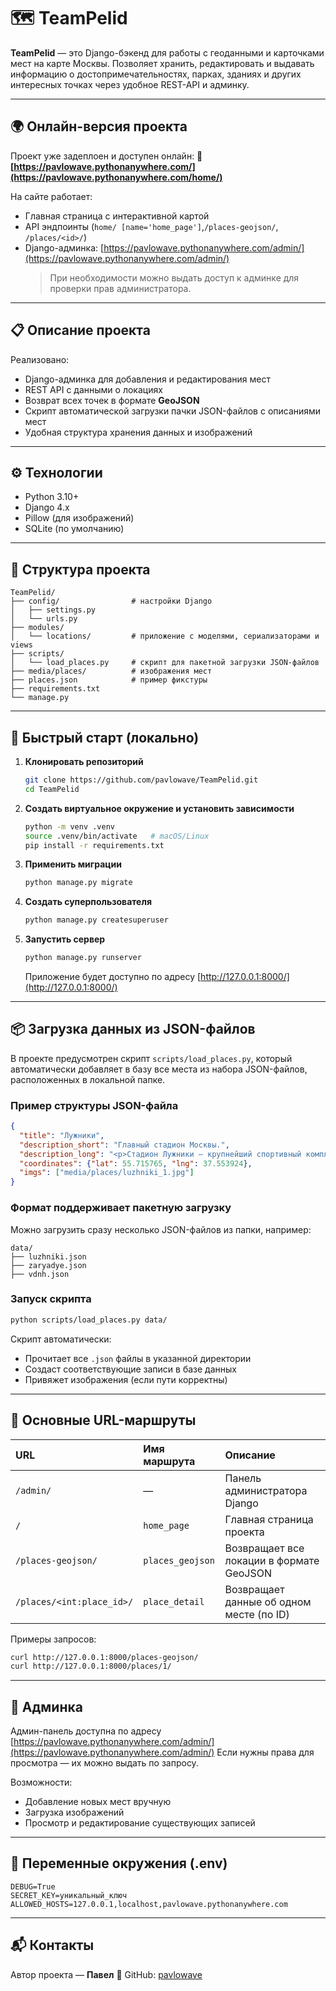# 🗺️ TeamPelid

**TeamPelid** — это Django-бэкенд для работы с геоданными и карточками мест на карте Москвы.
Позволяет хранить, редактировать и выдавать информацию о достопримечательностях, парках, зданиях и других интересных точках через удобное REST-API и админку.

---

## 🌍 Онлайн-версия проекта

Проект уже задеплоен и доступен онлайн:
🔗 **[https://pavlowave.pythonanywhere.com/](https://pavlowave.pythonanywhere.com/home/)**

На сайте работает:
- Главная страница с интерактивной картой
- API эндпоинты (`home/ [name='home_page']`,`/places-geojson/`, `/places/<id>/`)
- Django-админка: [https://pavlowave.pythonanywhere.com/admin/](https://pavlowave.pythonanywhere.com/admin/)
  > При необходимости можно выдать доступ к админке для проверки прав администратора.

---

## 📋 Описание проекта

Реализовано:
- Django-админка для добавления и редактирования мест
- REST API с данными о локациях
- Возврат всех точек в формате **GeoJSON**
- Скрипт автоматической загрузки пачки JSON-файлов с описаниями мест
- Удобная структура хранения данных и изображений

---

## ⚙️ Технологии

- Python 3.10+
- Django 4.x
- Pillow (для изображений)
- SQLite (по умолчанию)

---

## 📁 Структура проекта

```
TeamPelid/
├── config/                # настройки Django
│   ├── settings.py
│   └── urls.py
├── modules/
│   └── locations/         # приложение с моделями, сериализаторами и views
├── scripts/
│   └── load_places.py     # скрипт для пакетной загрузки JSON-файлов
├── media/places/          # изображения мест
├── places.json            # пример фикстуры
├── requirements.txt
└── manage.py
```

---

## 🧭 Быстрый старт (локально)

1. **Клонировать репозиторий**
   ```bash
   git clone https://github.com/pavlowave/TeamPelid.git
   cd TeamPelid
   ```

2. **Создать виртуальное окружение и установить зависимости**
   ```bash
   python -m venv .venv
   source .venv/bin/activate   # macOS/Linux
   pip install -r requirements.txt
   ```

3. **Применить миграции**
   ```bash
   python manage.py migrate
   ```

4. **Создать суперпользователя**
   ```bash
   python manage.py createsuperuser
   ```

5. **Запустить сервер**
   ```bash
   python manage.py runserver
   ```
   Приложение будет доступно по адресу [http://127.0.0.1:8000/](http://127.0.0.1:8000/)

---

## 📦 Загрузка данных из JSON-файлов

В проекте предусмотрен скрипт `scripts/load_places.py`, который автоматически добавляет в базу все места из набора JSON-файлов, расположенных в локальной папке.

### Пример структуры JSON-файла
```json
{
  "title": "Лужники",
  "description_short": "Главный стадион Москвы.",
  "description_long": "<p>Стадион Лужники — крупнейший спортивный комплекс Москвы...</p>",
  "coordinates": {"lat": 55.715765, "lng": 37.553924},
  "imgs": ["media/places/luzhniki_1.jpg"]
}
```

### Формат поддерживает пакетную загрузку
Можно загрузить сразу несколько JSON-файлов из папки, например:
```
data/
├── luzhniki.json
├── zaryadye.json
├── vdnh.json
```

### Запуск скрипта
```bash
python scripts/load_places.py data/
```
Скрипт автоматически:
- Прочитает все `.json` файлы в указанной директории
- Создаст соответствующие записи в базе данных
- Привяжет изображения (если пути корректны)

---

## 🧩 Основные URL-маршруты

| URL | Имя маршрута | Описание |
|:--------------------------|:-------------------|:------------------------------|
| `/admin/` | — | Панель администратора Django |
| `/` | `home_page` | Главная страница проекта |
| `/places-geojson/` | `places_geojson` | Возвращает все локации в формате GeoJSON |
| `/places/<int:place_id>/` | `place_detail` | Возвращает данные об одном месте (по ID) |

Примеры запросов:
```bash
curl http://127.0.0.1:8000/places-geojson/
curl http://127.0.0.1:8000/places/1/
```

---

## 🧠 Админка

Админ-панель доступна по адресу [https://pavlowave.pythonanywhere.com/admin/](https://pavlowave.pythonanywhere.com/admin/)
Если нужны права для просмотра — их можно выдать по запросу.

Возможности:
- Добавление новых мест вручную
- Загрузка изображений
- Просмотр и редактирование существующих записей

---

## 🔐 Переменные окружения (.env)

```
DEBUG=True
SECRET_KEY=уникальный_ключ
ALLOWED_HOSTS=127.0.0.1,localhost,pavlowave.pythonanywhere.com

```

---

## 📬 Контакты

Автор проекта — **Павел**
📧 GitHub: [pavlowave](https://github.com/pavlowave)
